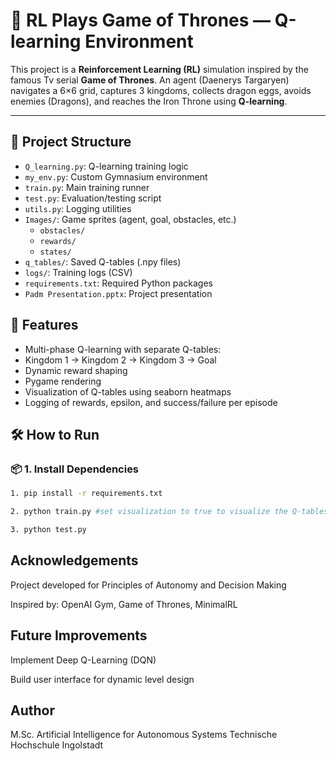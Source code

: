 # 🐉 RL Plays Game of Thrones — Q-learning Environment

This project is a **Reinforcement Learning (RL)** simulation inspired by the famous Tv serial **Game of Thrones**. An agent (Daenerys Targaryen) navigates a 6×6 grid, captures 3 kingdoms, collects dragon eggs, avoids enemies (Dragons), and reaches the Iron Throne using **Q-learning**.

---

## 📌 Project Structure

- `Q_learning.py`: Q-learning training logic  
- `my_env.py`: Custom Gymnasium environment  
- `train.py`: Main training runner  
- `test.py`: Evaluation/testing script  
- `utils.py`: Logging utilities  
- `Images/`: Game sprites (agent, goal, obstacles, etc.)  
  - `obstacles/`
  - `rewards/`
  - `states/`
- `q_tables/`: Saved Q-tables (.npy files)  
- `logs/`: Training logs (CSV)  
- `requirements.txt`: Required Python packages  
- `Padm Presentation.pptx`: Project presentation


## 🚀 Features

- Multi-phase Q-learning with separate Q-tables:
- Kingdom 1 → Kingdom 2 → Kingdom 3 → Goal
- Dynamic reward shaping
- Pygame rendering
- Visualization of Q-tables using seaborn heatmaps
- Logging of rewards, epsilon, and success/failure per episode

## 🛠️ How to Run

### 📦 1. Install Dependencies

```bash
1. pip install -r requirements.txt

2. python train.py #set visualization to true to visualize the Q-tables

3. python test.py
```

## Acknowledgements
Project developed for Principles of Autonomy and Decision Making

Inspired by: OpenAI Gym, Game of Thrones, MinimalRL

## Future Improvements
Implement Deep Q-Learning (DQN)

Build user interface for dynamic level design

## Author
M.Sc. Artificial Intelligence for Autonomous Systems
Technische Hochschule Ingolstadt